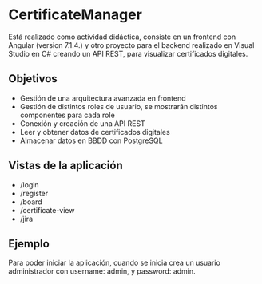 # CertificateManager

Está realizado como actividad didáctica, consiste en un frontend con Angular (version 7.1.4.) y otro proyecto para el backend realizado en Visual Studio en C# creando un API REST, para visualizar certificados digitales.

## Objetivos

- Gestión de una arquitectura avanzada en frontend
- Gestión de distintos roles de usuario, se mostrarán distintos componentes para cada role
- Conexión y creación de una API REST
- Leer y obtener datos de certificados digitales
- Almacenar datos en BBDD con PostgreSQL

## Vistas de la aplicación

- /login
- /register
- /board
- /certificate-view
- /jira

## Ejemplo

Para poder iniciar la aplicación, cuando se inicia crea un usuario administrador con username: admin, y password: admin.

